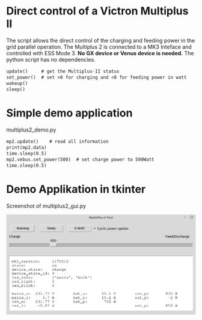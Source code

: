 # Direct control of a Victron Multiplus II

The script allows the direct control of the charging and feeding power in the 
grid parallel operation. The Multiplus 2 is connected to a MK3 Inteface and controlled with 
ESS Mode 3. **No GX device or Venus device is needed.** The python script has no dependencies.

    update()     # get the Multiplus-II status
    set_power()  # set >0 for charging and <0 for feeding power in watt
    wakeup() 
    sleep()

# Simple demo application 

multiplus2_demo.py

    mp2.update()    # read all information
    print(mp2.data)  
    time.sleep(0.5)
    mp2.vebus.set_power(500)  # set charge power to 500Watt
    time.sleep(0.5)

# Demo Applikation in tkinter

Screenshot of multiplus2_gui.py 

![](doc/screenshot_multiplus2_gui.png)
